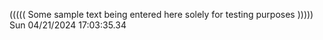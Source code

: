 ((((( Some sample text being entered here solely for testing purposes ))))) Sun 04/21/2024 17:03:35.34
